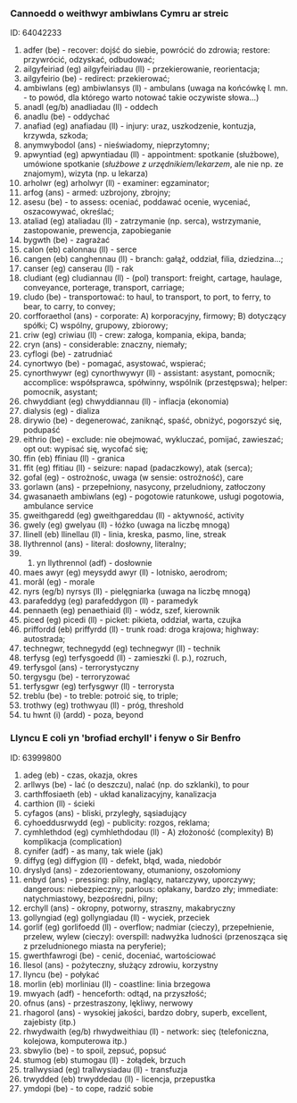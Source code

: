 ### Cannoedd o weithwyr ambiwlans Cymru ar streic 
[//]: #()
ID: 64042233

1. adfer (be) - recover: dojść do siebie, powrócić do zdrowia; restore: przywrócić, odzyskać, odbudować;
1. ailgyfeiriad (eg) ailgyfeiriadau (ll) - przekierowanie, reorientacja;
1. ailgyfeirio (be) - redirect: przekierować;
1. ambiwlans (eg) ambiwlansys (ll) - ambulans (uwaga na końcówkę l. mn. - to powód, dla którego warto notować takie oczywiste słowa...)
1. anadl (eg/b) anadliadau (ll) - oddech
1. anadlu (be) - oddychać
1. anafiad (eg) anafiadau (ll) - injury: uraz, uszkodzenie, kontuzja, krzywda, szkoda;
1. anymwybodol (ans) - nieświadomy, nieprzytomny;
1. apwyntiad (eg) apwyntiadau (ll) - appointment: spotkanie (służbowe), umówione spotkanie (*służbowe z urzędnikiem/lekarzem*, ale nie np. ze znajomym), wizyta (np. u lekarza)
1. arholwr (eg) arholwyr (ll) - examiner: egzaminator;
1. arfog (ans) - armed: uzbrojony, zbrojny;
1. asesu (be) - to assess: oceniać, poddawać ocenie, wyceniać, oszacowywać, określać;
1. ataliad (eg) ataliadau (ll) - zatrzymanie (np. serca), wstrzymanie, zastopowanie, prewencja, zapobieganie
1. bygwth (be) - zagrażać
1. calon (eb) calonnau (ll) - serce
1. cangen (eb) canghennau (ll) -  branch: gałąź, oddział, filia, dziedzina...;
1. canser (eg) canserau (ll) - rak
1. cludiant (eg) cludiannau (ll) - (pol) transport: freight, cartage, haulage, conveyance, porterage, transport, carriage;
1. cludo (be) - transportować: to haul, to transport, to port, to ferry, to bear, to carry, to convey;
1. corfforaethol (ans) - corporate: A) korporacyjny, firmowy; B) dotyczący spółki; C) wspólny, grupowy, zbiorowy;
1. criw (eg) criwiau (ll) - crew: załoga, kompania, ekipa, banda;
1. cryn (ans) - considerable: znaczny, niemały;
1. cyflogi (be) - zatrudniać
1. cynortwyo (be) - pomagać, asystować, wspierać;
1. cynorthwywr (eg) cynorthwywyr (ll) - assistant: asystant, pomocnik; accomplice: współsprawca, spółwinny, wspólnik (przestępswa); helper: pomocnik, asystant;
1. chwyddiant (eg) chwyddiannau (ll) - inflacja (ekonomia)
1. dialysis (eg) - dializa
1. dirywio (be) - degenerować, zaniknąć, spaść, obniżyć, pogorszyć się, podupaść
1. eithrio (be) - exclude: nie obejmować, wykluczać, pomijać, zawieszać; opt out: wypisać się, wycofać się;
1. ffin (eb) ffiniau (ll) - granica
1. ffit (eg) ffitiau (ll) - seizure: napad (padaczkowy), atak (serca);
1. gofal (eg) - ostrożnośc, uwaga (w sensie: ostrożność), care
1. gorlawn (ans) - przepełniony, nasycony, przeludniony, zatłoczony
1. gwasanaeth ambiwlans (eg) - pogotowie ratunkowe, usługi pogotowia, ambulance service
1. gweithgaredd (eg) gweithgareddau (ll) - aktywność, activity
1. gwely (eg) gwelyau (ll) - łóżko (uwaga na liczbę mnogą)
1. llinell (eb) llinellau (ll) - linia, kreska, pasmo, line, streak
1. llythrennol (ans) - literal: dosłowny, literalny;
1. 1. yn llythrennol (adf) - dosłownie
1. maes awyr (eg) meysydd awyr (ll) - lotnisko, aerodrom;
1. morâl (eg) - morale
1. nyrs (eg/b) nyrsys (ll) - pielęgniarka (uwaga na liczbę mnogą)
1. parafeddyg (eg) parafeddygon (ll) - paramedyk
1. pennaeth (eg) penaethiaid (ll) - wódz, szef, kierownik
1. piced (eg) picedi (ll) - picket: pikieta, oddział, warta, czujka
1. priffordd (eb) priffyrdd (ll) - trunk road: droga krajowa; highway: autostrada;
1. technegwr, technegydd (eg) technegwyr (ll) - technik
1. terfysg (eg) terfysgoedd (ll) - zamieszki (l. p.), rozruch,
1. terfysgol (ans) - terrorystyczny
1. tergysgu (be) - terroryzować
1. terfysgwr (eg) terfysgwyr (ll) - terrorysta
1. treblu (be) - to treble: potroić się, to triple;
1. trothwy (eg) trothwyau (ll) - próg, threshold
1. tu hwnt (i) (ardd) - poza, beyond

### Llyncu E coli yn 'brofiad erchyll' i fenyw o Sir Benfro
[//]: #()
ID: 63999800

1. adeg (eb) - czas, okazja, okres
1. arllwys (be) - lać (o deszczu), nalać (np. do szklanki), to pour
1. carthffosiaeth (eb) - układ kanalizacyjny, kanalizacja
1. carthion (ll) - ścieki
1. cyfagos (ans) - bliski, przyległy, sąsiadujący
1. cyhoeddusrwydd (eg) - publicity: rozgos, reklama;
1. cymhlethdod (eg) cymhlethdodau (ll) - A) złożoność (complexity) B) komplikacja (complication)
1. cynifer (adf) - as many, tak wiele (jak)
1. diffyg (eg) diffygion (ll) - defekt, błąd, wada, niedobór
1. dryslyd (ans) - zdezorientowany, otumaniony, oszołomiony
1. enbyd (ans) - pressing: pilny, naglący, natarczywy, uporczywy; dangerous: niebezpieczny; parlous: opłakany, bardzo zły; immediate: natychmiastowy, bezpośredni, pilny;
1. erchyll (ans) - okropny, potworny, straszny, makabryczny
1. gollyngiad (eg) gollyngiadau (ll) - wyciek, przeciek
1. gorlif (eg) gorlifoedd (ll) - overflow; nadmiar (cieczy), przepełnienie, przelew, wylew (cieczy): overspill: nadwyżka ludności (przenosząca się z przeludnionego miasta na peryferie);
1. gwerthfawrogi (be) - cenić, doceniać, wartościować
1. llesol (ans) - pożyteczny, służący zdrowiu, korzystny
1. llyncu (be) - połykać
1. morlin (eb) morliniau (ll) - coastline: linia brzegowa
1. mwyach (adf) - henceforth: odtąd, na przyszłość;
1. ofnus (ans) - przestraszony, lękliwy, nerwowy
1. rhagorol (ans) - wysokiej jakości, bardzo dobry, superb, excellent, zajebisty (itp.)
1. rhwydwaith (eg/b) rhwydweithiau (ll) - network: sieç (telefoniczna, kolejowa, komputerowa itp.)
1. sbwylio (be) - to spoil, zepsuć, popsuć
1. stumog (eb) stumogau (ll) - żołądek, brzuch
1. trallwysiad (eg) trallwysiadau (ll) - transfuzja
1. trwydded (eb) trwyddedau (ll) - licencja, przepustka
1. ymdopi (be) - to cope, radzić sobie